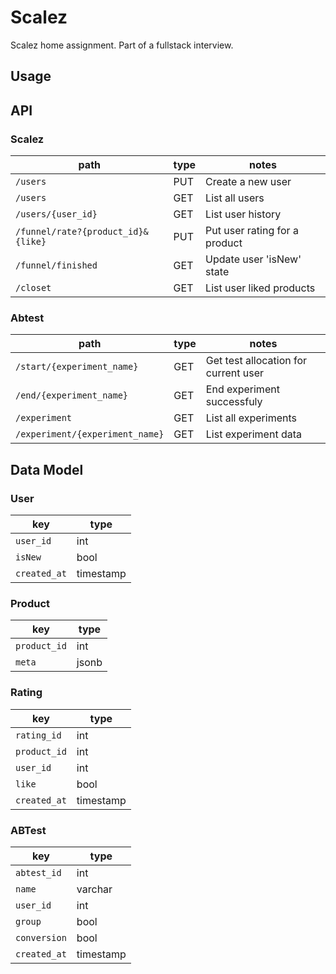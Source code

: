 # Scalez

Scalez home assignment. Part of a fullstack interview.

## Usage

## API

### Scalez

|path|type|notes|
|---|---|---|
| `/users` | PUT | Create a new user |
| `/users` | GET | List all users |
| `/users/{user_id}` | GET | List user history |
| `/funnel/rate?{product_id}&{like}` | PUT | Put user rating for a product |
| `/funnel/finished` | GET | Update user 'isNew' state  |
| `/closet` | GET | List user liked products |

### Abtest

|path|type|notes|
|---|---|---|
| `/start/{experiment_name}` | GET | Get test allocation for current user |
| `/end/{experiment_name}` | GET | End experiment successfuly |
| `/experiment` | GET | List all experiments |
| `/experiment/{experiment_name}` | GET | List experiment data |

## Data Model

### User

|key|type|
|---|---|
| `user_id` | int |
| `isNew` | bool |
| `created_at` | timestamp |

### Product

|key|type|
|---|---|
| `product_id` | int |
| `meta` | jsonb |

### Rating

|key|type|
|---|---|
| `rating_id` | int |
| `product_id` | int |
| `user_id` | int |
| `like` | bool |
| `created_at` | timestamp |

### ABTest

|key|type|
|---|---|
| `abtest_id` | int |
| `name` | varchar |
| `user_id` | int |
| `group` | bool |
| `conversion` | bool |
| `created_at` | timestamp |
